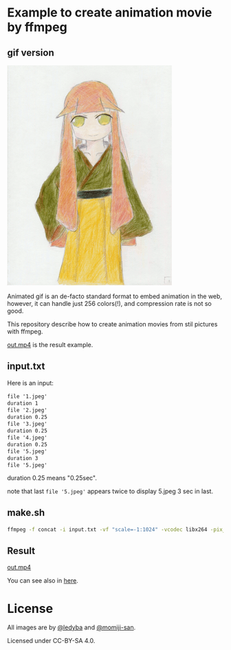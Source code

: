 # Example to create animation movie by ffmpeg

## gif version

<img src="out.gif">

Animated gif is an de-facto standard format to embed animation in the web, however, it can handle just 256 colors(!), and compression rate is not so good.

This repository describe how to create animation movies from stil pictures with ffmpeg.

[out.mp4](out.mp4) is the result example.

## input.txt

Here is an input:

```
file '1.jpeg'
duration 1
file '2.jpeg'
duration 0.25
file '3.jpeg'
duration 0.25
file '4.jpeg'
duration 0.25
file '5.jpeg'
duration 3
file '5.jpeg'
```

duration 0.25 means "0.25sec".

note that last `file '5.jpeg'` appears twice to display 5.jpeg 3 sec in last.

## make.sh

```bash
ffmpeg -f concat -i input.txt -vf "scale=-1:1024" -vcodec libx264 -pix_fmt yuv420p -r 30 out.mp4
```

## Result

[out.mp4](out.mp4)

You can see also in [here](https://hexe.net/2020/01/23/22:26:36/).

# License

All images are by [@ledyba](https://github.com/ledyba) and [@momiji-san](https://github.com/momiji-san).

Licensed under CC-BY-SA 4.0.
